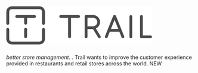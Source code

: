 # ![Trail Logo](assets/trail-logo.png "Trail")

_better store management_.
.
Trail wants to improve the customer experience provided in restaurants and retail stores across the world.
NEW
